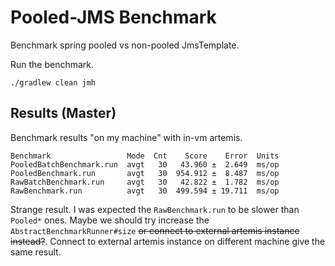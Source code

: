 # Pooled-JMS Benchmark

Benchmark spring pooled vs non-pooled JmsTemplate.

Run the benchmark.

```shell
./gradlew clean jmh
```

## Results (Master)

Benchmark results "on my machine" with in-vm artemis.

```
Benchmark                 Mode  Cnt    Score    Error  Units
PooledBatchBenchmark.run  avgt   30   43.960 ±  2.649  ms/op
PooledBenchmark.run       avgt   30  954.912 ±  8.487  ms/op
RawBatchBenchmark.run     avgt   30   42.822 ±  1.782  ms/op
RawBenchmark.run          avgt   30  499.594 ± 19.711  ms/op
```

Strange result. I was expected the `RawBenchmark.run` to be slower than `Pooled*` ones. Maybe we should try increase
the `AbstractBenchmarkRunner#size` ~~or connect to external artemis instance instead?~~. Connect to external artemis
instance on different machine give the same result.
